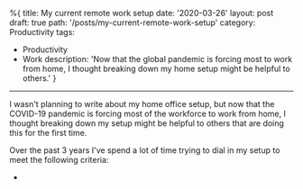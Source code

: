%{
title: My current remote work setup
date: '2020-03-26'
layout: post
draft: true
path: '/posts/my-current-remote-work-setup'
category: Productivity
tags:
  - Productivity
  - Work
description: 'Now that the global pandemic is forcing most to work from home, I thought breaking down my home setup might be helpful to others.'
}
---

<!--Now that the global pandemic is forcing most to work from home, I thought breaking down my home setup might be helpful to others.-->

I wasn't planning to write about my home office setup, but now that the COVID-19 pandemic is forcing most of the workforce to work from home, I thought breaking down my setup might be helpful to others that are doing this for the first time.

Over the past 3 years I've spend a lot of time trying to dial in my setup to meet the following criteria:

-
